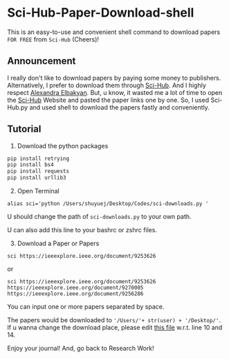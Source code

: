 # Sci-Hub-Paper-Download-shell
This is an easy-to-use and convenient shell command to download papers `FOR FREE` from `Sci-Hub` (Cheers)!

## Announcement
I really don't like to download papers by paying some money to publishers.
Alternatively, I prefer to download them through [Sci-Hub](https://sci-hub.st/). And I highly respect [Alexandra Elbakyan](https://en.wikipedia.org/wiki/Alexandra_Elbakyan).
But, u know, it wasted me a lot of time to open the [Sci-Hub](https://sci-hub.st/) Website and pasted the paper links one by one.
So, I used Sci-Hub.py and used shell to download the papers fastly and conveniently.

## Tutorial
1. Download the python packages

```python
pip install retrying
pip install bs4
pip install requests
pip install urllib3
```

2. Open Terminal

```shell
alias sci='python /Users/shuyuej/Desktop/Codes/sci-downloads.py '
```

U should change the path of `sci-downloads.py` to your own path.

U can also add this line to your bashrc or zshrc files.

3. Download a Paper or Papers

```shell
sci https://ieeexplore.ieee.org/document/9253626                       
```

or 

```shell
sci https://ieeexplore.ieee.org/document/9253626 https://ieeexplore.ieee.org/document/9270005 https://ieeexplore.ieee.org/document/9256286                           
```

You can input one or more papers separated by space.

The papers would be downloaded to `'/Users/'+ str(user) + '/Desktop/'`. 
If u wanna change the download place, please edit [this file](https://github.com/SuperBruceJia/Sci-Hub-Paper-Download-shell/blob/main/sci-downloads.py) w.r.t. line 10 and 14.

Enjoy your journal! And, go back to Research Work!
